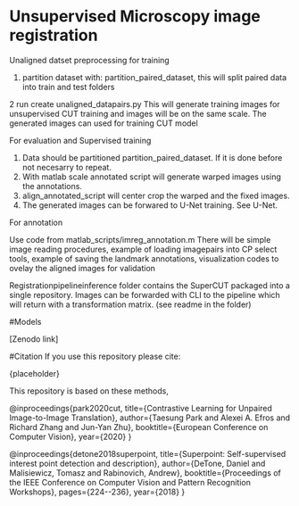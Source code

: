 # Unsupervised Microscopy image registration

Unaligned datset preprocessing for training
  
1. partition dataset with: partition_paired_dataset, this will split paired data into train and test folders

2 run create unaligned_datapairs.py This will generate training images for unsupervised CUT training and images will be on the same scale.
The generated images can used for training CUT model

For evaluation and Supervised training 
1. Data should be partitioned partition_paired_dataset. If it is done before not necesarry to repeat.
2. With matlab scale annotated script will generate warped images using the annotations.
3. align_annotated_script will center crop the warped and the fixed images. 
4. The generated images can be forwared to U-Net training.
See U-Net.

For annotation

Use code from matlab_scripts/imreg_annotation.m
There will be simple image reading procedures,
example of loading imagepairs into CP select tools,
example of saving the landmark annotations,
visualization codes to ovelay the aligned images for validation

Registrationpipelineinference folder contains the SuperCUT packaged into a single repository.
Images can be forwarded with CLI to the pipeline which will return with a transformation matrix.
(see readme in the folder)

#Models

[Zenodo link]


#Citation
If you use this repository please cite:

{placeholder}


This repository is based on these methods,

@inproceedings{park2020cut,
  title={Contrastive Learning for Unpaired Image-to-Image Translation},
  author={Taesung Park and Alexei A. Efros and Richard Zhang and Jun-Yan Zhu},
  booktitle={European Conference on Computer Vision},
  year={2020}
}

@inproceedings{detone2018superpoint,
  title={Superpoint: Self-supervised interest point detection and description},
  author={DeTone, Daniel and Malisiewicz, Tomasz and Rabinovich, Andrew},
  booktitle={Proceedings of the IEEE Conference on Computer Vision and Pattern Recognition Workshops},
  pages={224--236},
  year={2018}
}